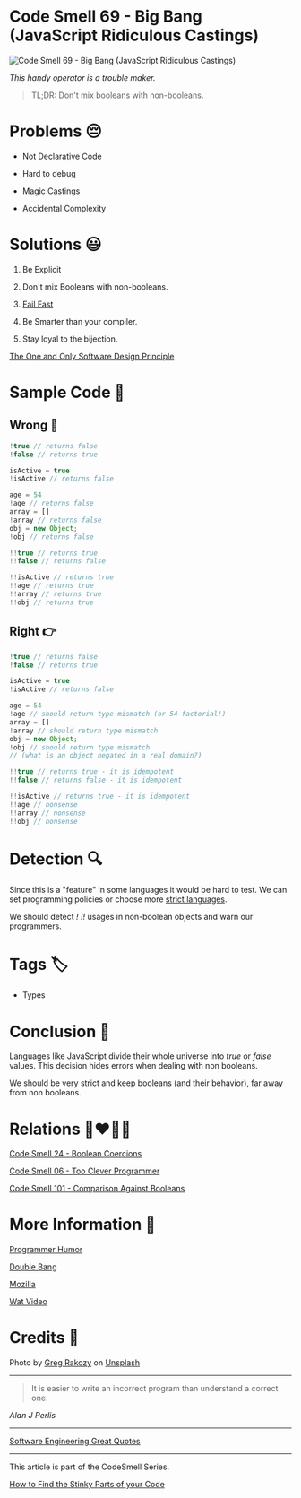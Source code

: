 # Code Smell 69 - Big Bang (JavaScript Ridiculous Castings)

![Code Smell 69 - Big Bang (JavaScript Ridiculous Castings)](Code%20Smell%2069%20-%20Big%20Bang%20(JavaScript%20Ridiculous%20Castings).jpg)

*This handy operator is a trouble maker.*

> TL;DR: Don't mix booleans with non-booleans.

# Problems 😔 

- Not Declarative Code

- Hard to debug

- Magic Castings

- Accidental Complexity

# Solutions 😃

1. Be Explicit

2. Don't mix Booleans with non-booleans.

3. [Fail Fast](https://github.com/mcsee/Software-Design-Articles/tree/main/Articles/Theory/Fail%20Fast/readme.md)

4. Be Smarter than your compiler.

5. Stay loyal to the bijection.

[The One and Only Software Design Principle](https://github.com/mcsee/Software-Design-Articles/tree/main/Articles/Theory/The%20One%20and%20Only%20Software%20Design%20Principle/readme.md)

# Sample Code 📖

## Wrong 🚫

<!-- [Gist Url](https://gist.github.com/mcsee/2ba58f618ce930b3d8361596e1a76d28) -->

```javascript
!true // returns false
!false // returns true

isActive = true
!isActive // returns false

age = 54
!age // returns false
array = []
!array // returns false
obj = new Object;
!obj // returns false

!!true // returns true
!!false // returns false

!!isActive // returns true
!!age // returns true
!!array // returns true
!!obj // returns true
```

## Right 👉

<!-- [Gist Url](https://gist.github.com/mcsee/fef521fa00f16f2e302d2f7ef41bf178) -->

```javascript
!true // returns false
!false // returns true

isActive = true 
!isActive // returns false

age = 54
!age // should return type mismatch (or 54 factorial!)
array = []
!array // should return type mismatch
obj = new Object;
!obj // should return type mismatch 
// (what is an object negated in a real domain?)

!!true // returns true - it is idempotent
!!false // returns false - it is idempotent

!!isActive // returns true - it is idempotent
!!age // nonsense
!!array // nonsense
!!obj // nonsense
```

# Detection 🔍

Since this is a "feature" in some languages it would be hard to test. We can set programming policies or choose more [strict languages](https://dev.to/tmaximini/typescript-bang-operator-considered-harmful-3hhi).

We should detect *!* *!!* usages in non-boolean objects and warn our programmers.

# Tags 🏷️

- Types

# Conclusion 🏁

Languages like JavaScript divide their whole universe into *true* or *false* values. This decision hides errors when dealing with non booleans. 

We should be very strict and keep booleans (and their behavior), far away from non booleans.

# Relations 👩‍❤️‍💋‍👨

[Code Smell 24 - Boolean Coercions](https://github.com/mcsee/Software-Design-Articles/tree/main/Articles/Code%20Smells/Code%20Smell%2024%20-%20Boolean%20Coercions/readme.md)

[Code Smell 06 - Too Clever Programmer](https://github.com/mcsee/Software-Design-Articles/tree/main/Articles/Code%20Smells/Code%20Smell%2006%20-%20Too%20Clever%20Programmer/readme.md)

[Code Smell 101 - Comparison Against Booleans](https://github.com/mcsee/Software-Design-Articles/tree/main/Articles/Code%20Smells/Code%20Smell%20101%20-%20Comparison%20Against%20Booleans/readme.md)

# More Information 📕

[Programmer Humor](https://www.reddit.com/r/ProgrammerHumor/comments/6erd7r/the_best_thing_about_a_boolean_is_that_even_if/)

[Double Bang](https://www.bennadel.com/blog/3858-the-double-bang-operator-and-a-misunderstanding-of-how-javascript-handles-truthy-falsy-values.htm)

[Mozilla](https://developer.mozilla.org/en-US/docs/Glossary/Truthy)

[Wat Video](https://www.destroyallsoftware.com/talks/wat)

# Credits 🙏

Photo by [Greg Rakozy](https://unsplash.com/@grakozy) on [Unsplash](https://unsplash.com/s/photos/universe)  

* * *

> It is easier to write an incorrect program than understand a correct one.

_Alan J Perlis_
 
* * *
 
[Software Engineering Great Quotes](https://github.com/mcsee/Software-Design-Articles/tree/main/Articles/Quotes/Software%20Engineering%20Great%20Quotes/readme.md)

* * *

This article is part of the CodeSmell Series.

[How to Find the Stinky Parts of your Code](https://github.com/mcsee/Software-Design-Articles/tree/main/Articles/Code%20Smells/How%20to%20Find%20the%20Stinky%20parts%20of%20your%20Code/readme.md)